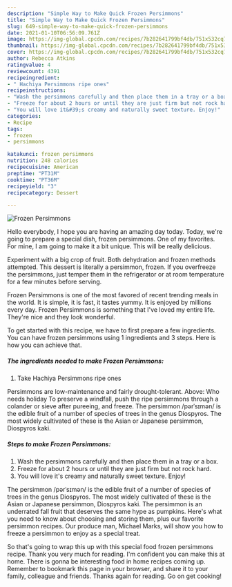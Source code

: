 ```yaml
---
description: "Simple Way to Make Quick Frozen Persimmons"
title: "Simple Way to Make Quick Frozen Persimmons"
slug: 649-simple-way-to-make-quick-frozen-persimmons
date: 2021-01-10T06:56:09.761Z
image: https://img-global.cpcdn.com/recipes/7b282641799bf4db/751x532cq70/frozen-persimmons-recipe-main-photo.jpg
thumbnail: https://img-global.cpcdn.com/recipes/7b282641799bf4db/751x532cq70/frozen-persimmons-recipe-main-photo.jpg
cover: https://img-global.cpcdn.com/recipes/7b282641799bf4db/751x532cq70/frozen-persimmons-recipe-main-photo.jpg
author: Rebecca Atkins
ratingvalue: 4
reviewcount: 4391
recipeingredient:
- " Hachiya Persimmons ripe ones"
recipeinstructions:
- "Wash the persimmons carefully and then place them in a tray or a box."
- "Freeze for about 2 hours or until they are just firm but not rock hard."
- "You will love it&#39;s creamy and naturally sweet texture. Enjoy!"
categories:
- Recipe
tags:
- frozen
- persimmons

katakunci: frozen persimmons 
nutrition: 248 calories
recipecuisine: American
preptime: "PT31M"
cooktime: "PT36M"
recipeyield: "3"
recipecategory: Dessert

---
```



![Frozen Persimmons](https://img-global.cpcdn.com/recipes/7b282641799bf4db/751x532cq70/frozen-persimmons-recipe-main-photo.jpg)

Hello everybody, I hope you are having an amazing day today. Today, we're going to prepare a special dish, frozen persimmons. One of my favorites. For mine, I am going to make it a bit unique. This will be really delicious.

Experiment with a big crop of fruit. Both dehydration and frozen methods attempted. This dessert is literally a persimmon, frozen. If you overfreeze the persimmons, just temper them in the refrigerator or at room temperature for a few minutes before serving.

Frozen Persimmons is one of the most favored of recent trending meals in the world. It is simple, it is fast, it tastes yummy. It is enjoyed by millions every day. Frozen Persimmons is something that I've loved my entire life. They're nice and they look wonderful.


To get started with this recipe, we have to first prepare a few ingredients. You can have frozen persimmons using 1 ingredients and 3 steps. Here is how you can achieve that.

<!--inarticleads1-->

##### The ingredients needed to make Frozen Persimmons:

1. Take  Hachiya Persimmons ripe ones


Persimmons are low-maintenance and fairly drought-tolerant. Above: Who needs holiday To preserve a windfall, push the ripe persimmons through a colander or sieve after pureeing, and freeze. The persimmon /pərˈsɪmən/ is the edible fruit of a number of species of trees in the genus Diospyros. The most widely cultivated of these is the Asian or Japanese persimmon, Diospyros kaki. 

<!--inarticleads2-->

##### Steps to make Frozen Persimmons:

1. Wash the persimmons carefully and then place them in a tray or a box.
1. Freeze for about 2 hours or until they are just firm but not rock hard.
1. You will love it&#39;s creamy and naturally sweet texture. Enjoy!


The persimmon /pərˈsɪmən/ is the edible fruit of a number of species of trees in the genus Diospyros. The most widely cultivated of these is the Asian or Japanese persimmon, Diospyros kaki. The persimmon is an underrated fall fruit that deserves the same hype as pumpkins. Here&#39;s what you need to know about choosing and storing them, plus our favorite persimmon recipes. Our produce man, Michael Marks, will show you how to freeze a persimmon to enjoy as a special treat. 

So that's going to wrap this up with this special food frozen persimmons recipe. Thank you very much for reading. I'm confident you can make this at home. There is gonna be interesting food in home recipes coming up. Remember to bookmark this page in your browser, and share it to your family, colleague and friends. Thanks again for reading. Go on get cooking!
